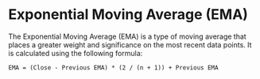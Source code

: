 # Exponential Moving Average (EMA)
The Exponential Moving Average (EMA) is a type of moving average that places a greater weight and significance on the most recent data points. It is calculated using the following formula:

```
EMA = (Close - Previous EMA) * (2 / (n + 1)) + Previous EMA
```